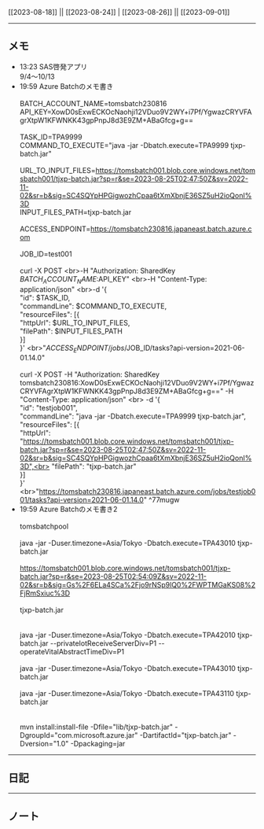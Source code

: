 [[2023-08-18]] || [[2023-08-24]] | [[2023-08-26]] || [[2023-09-01]]

---

## メモ
- 13:23 SAS啓発アプリ<br>9/4～10/13
- 19:59 Azure Batchのメモ書き<br><br>BATCH_ACCOUNT_NAME=tomsbatch230816<br>API_KEY=XowD0sExwECKOcNaohji12VDuo9V2WY+i7Pf/YgwazCRYVFAgrXtpW1KFWNKK43gpPnpJ8d3E9ZM+ABaGfcg+g==<br><br>TASK_ID=TPA9999<br>COMMAND_TO_EXECUTE="java -jar -Dbatch.execute=TPA9999 tjxp-batch.jar"<br><br>URL_TO_INPUT_FILES=https://tomsbatch001.blob.core.windows.net/tomsbatch001/tjxp-batch.jar?sp=r&se=2023-08-25T02:47:50Z&sv=2022-11-02&sr=b&sig=SC4SQYpHPGigwozhCpaa6tXmXbnjE36SZ5uH2ioQonI%3D<br>INPUT_FILES_PATH=tjxp-batch.jar<br><br>ACCESS_ENDPOINT=https://tomsbatch230816.japaneast.batch.azure.com<br><br>JOB_ID=test001<br><br>curl -X POST \<br>-H "Authorization: SharedKey $BATCH_ACCOUNT_NAME:$API_KEY" \<br>-H "Content-Type: application/json" \<br>-d '{<br>"id": $TASK_ID,<br>"commandLine": $COMMAND_TO_EXECUTE,<br>"resourceFiles": [{<br>   "httpUrl": $URL_TO_INPUT_FILES,<br>   "filePath": $INPUT_FILES_PATH<br>}]<br>}' \<br>"$ACCESS_ENDPOINT/jobs/$JOB_ID/tasks?api-version=2021-06-01.14.0"<br><br>curl -X POST -H "Authorization: SharedKey tomsbatch230816:XowD0sExwECKOcNaohji12VDuo9V2WY+i7Pf/YgwazCRYVFAgrXtpW1KFWNKK43gpPnpJ8d3E9ZM+ABaGfcg+g==" -H "Content-Type: application/json" \<br> -d '{<br>  "id": "testjob001",<br>    "commandLine": "java -jar -Dbatch.execute=TPA9999 tjxp-batch.jar",<br>    "resourceFiles": [{<br>      "httpUrl": "https://tomsbatch001.blob.core.windows.net/tomsbatch001/tjxp-batch.jar?sp=r&se=2023-08-25T02:47:50Z&sv=2022-11-02&sr=b&sig=SC4SQYpHPGigwozhCpaa6tXmXbnjE36SZ5uH2ioQonI%3D",<br>      "filePath": "tjxp-batch.jar"<br>    }]<br>  }' \<br>"https://tomsbatch230816.japaneast.batch.azure.com/jobs/testjob001/tasks?api-version=2021-06-01.14.0" ^77mugw
- 19:59 Azure Batchのメモ書き2<br><br>tomsbatchpool<br><br>java -jar -Duser.timezone=Asia/Tokyo -Dbatch.execute=TPA43010 tjxp-batch.jar<br><br>https://tomsbatch001.blob.core.windows.net/tomsbatch001/tjxp-batch.jar?sp=r&se=2023-08-25T02:54:09Z&sv=2022-11-02&sr=b&sig=Gs%2F6ELa4SCa%2Fjo9rNSp9lQ0%2FWPTMGaKS08%2FjRmSxiuc%3D<br><br>tjxp-batch.jar<br><br><br>java -jar -Duser.timezone=Asia/Tokyo -Dbatch.execute=TPA42010 tjxp-batch.jar --privateIotReceiveServerDiv=P1 --operateVitalAbstractTimeDiv=P1<br><br>java -jar -Duser.timezone=Asia/Tokyo -Dbatch.execute=TPA43010 tjxp-batch.jar<br><br>java -jar -Duser.timezone=Asia/Tokyo -Dbatch.execute=TPA43110 tjxp-batch.jar<br><br><br>mvn install:install-file -Dfile="lib/tjxp-batch.jar" -DgroupId="com.microsoft.azure.jar" -DartifactId="tjxp-batch.jar" -Dversion="1.0" -Dpackaging=jar

---

## 日記

---

## ノート

